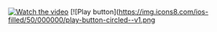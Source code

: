 [![Watch the video](https://github.com/user-attachments/assets/90305b41-cd26-4fb1-acaf-7f9f7cc99faa)](https://www.youtube.com/watch?v=YJ5FuXm5OEo) [![Play button](https://img.icons8.com/ios-filled/50/000000/play-button-circled--v1.png


